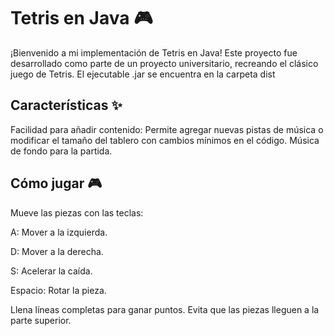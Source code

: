 <h1>Tetris en Java 🎮</h1>
¡Bienvenido a mi implementación de Tetris en Java! Este proyecto fue desarrollado como parte de un proyecto universitario, recreando el clásico juego de Tetris.
El ejecutable .jar se encuentra en la carpeta dist 

<h2>Características ✨</h2>
Facilidad para añadir contenido: Permite agregar nuevas pistas de música o modificar el tamaño del tablero con cambios mínimos en el código.
Música de fondo para la partida.

<h2>Cómo jugar 🎮</h2>
Mueve las piezas con las teclas:
<p>A: Mover a la izquierda.</p>
<p>D: Mover a la derecha.</p>
<p>S: Acelerar la caída.</p>
<p>Espacio: Rotar la pieza.</p>
Llena líneas completas para ganar puntos.
Evita que las piezas lleguen a la parte superior.
